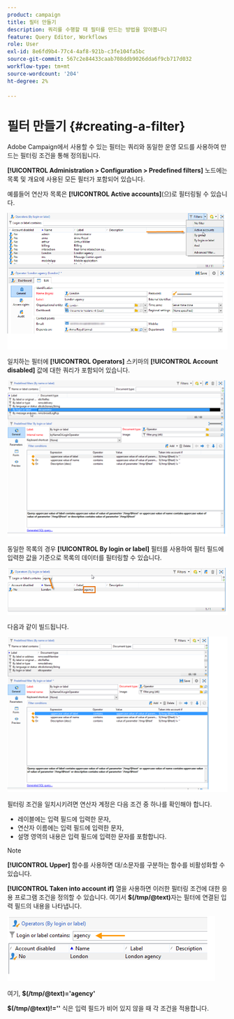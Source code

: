 ```yaml
---
product: campaign
title: 필터 만들기
description: 쿼리를 수행할 때 필터를 만드는 방법을 알아봅니다
feature: Query Editor, Workflows
role: User
exl-id: 8e6fd9b4-77c4-4af8-921b-c3fe104fa5bc
source-git-commit: 567c2e84433caab708ddb9026dda6f9cb717d032
workflow-type: tm+mt
source-wordcount: '204'
ht-degree: 2%

---
```


# 필터 만들기 {#creating-a-filter}

Adobe Campaign에서 사용할 수 있는 필터는 쿼리와 동일한 운영 모드를 사용하여 만드는 필터링 조건을 통해 정의됩니다.

**[!UICONTROL Administration > Configuration > Predefined filters]** 노드에는 목록 및 개요에 사용된 모든 필터가 포함되어 있습니다.

예를들어 연산자 목록은 **[!UICONTROL Active accounts]**(으)로 필터링될 수 있습니다.

![](assets/query_editor_filter_sample_1.png)

일치하는 필터에 **[!UICONTROL Operators]** 스키마의 **[!UICONTROL Account disabled]** 값에 대한 쿼리가 포함되어 있습니다.

![](assets/query_editor_filter_sample_2.png)

동일한 목록의 경우 **[!UICONTROL By login or label]** 필터를 사용하여 필터 필드에 입력한 값을 기준으로 목록의 데이터를 필터링할 수 있습니다.

![](assets/query_editor_filter_sample_3.png)

다음과 같이 빌드됩니다.

![](assets/query_editor_filter_sample_4.png)

필터링 조건을 일치시키려면 연산자 계정은 다음 조건 중 하나를 확인해야 합니다.

* 레이블에는 입력 필드에 입력한 문자,
* 연산자 이름에는 입력 필드에 입력한 문자,
* 설명 영역의 내용은 입력 필드에 입력한 문자를 포함합니다.

>[!NOTE]
>
>**[!UICONTROL Upper]** 함수를 사용하면 대/소문자를 구분하는 함수를 비활성화할 수 있습니다.

**[!UICONTROL Taken into account if]** 열을 사용하면 이러한 필터링 조건에 대한 응용 프로그램 조건을 정의할 수 있습니다. 여기서 **$(/tmp/@text)**&#x200B;자는 필터에 연결된 입력 필드의 내용을 나타냅니다.

![](assets/query_editor_filter_sample_5.png)

여기, **$(/tmp/@text)=&#39;agency&#39;**

**$(/tmp/@text)!=&#39;&#39;** 식은 입력 필드가 비어 있지 않을 때 각 조건을 적용합니다.
